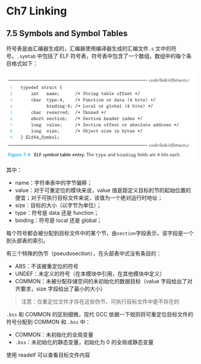 #  Ch7 Linking

## 7.5 Symbols and Symbol Tables

符号表是由汇编器生成的，汇编器使用编译器生成的汇编文件`.s`  文中的符号。`.symtab` 中包括了 ELF 符号表，符号表中包含了一个数组，数组中的每个条目格式如下：

![image-20220524231221145](assets/image-20220524231221145.png)

其中：

* name：字符串表中的字节偏移；
* value：对于可重定位的模块来说，value 值是距定义目标的节的起始位置的便宜；对于可执行目标文件来说，该值为一个绝对运行时地址；
* size：目标的大小（以字节为单位）；
* type：符号是 data 还是 function；
* binding：符号是 local 还是 global；



每个符号都会被分配到目标文件中的某个节，由` section `字段表示，该字段是一个到头部表的索引。

有三个特殊的伪节（pseudosection），在头部表中式没有条目的：

* ABS：不该被重定位的符号
* UNDEF：未定义的符号（在本模块中引用，在其他模块中定义）
* COMMON：未被分配存储空间的未初始化的数据目标（value 字段给出了对齐要求，size 字段给出了最小的大小）

> 注意：仅重定位文件才存在这些伪节，可执行目标文件中是不存在的

`.bss` 和 COMMON 的区别细微，现代 GCC 依据一下规则将可重定位目标文件的符号分配到 COMMON 和 `.bss` 中：

* COMMON：未初始化的全局变量
* `.bss`：未初始化的静态变量，初始化为 0 的全局或静态变量

使用 readelf 可以查看目标文件内容